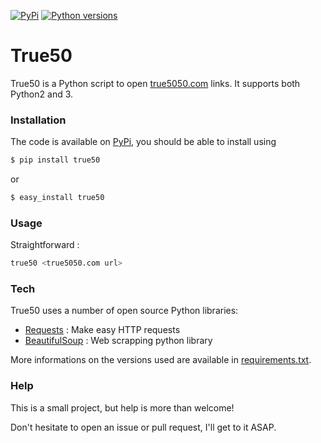 [![PyPi](https://img.shields.io/pypi/v/true50.svg?style=flat)](https://pypi.python.org/pypi/true50) [![Python versions](https://img.shields.io/pypi/pyversions/true50.svg?style=flat)](https://www.python.org/)

# True50

True50 is a Python script to open [true5050.com] links. It supports both Python2 and 3.

### Installation

The code is available on [PyPi], you should be able to install using

```sh
$ pip install true50
```
or
```sh
$ easy_install true50
```

### Usage

Straightforward :
```sh
true50 <true5050.com url>
```

### Tech

True50 uses a number of open source Python libraries:

* [Requests] : Make easy HTTP requests
* [BeautifulSoup] : Web scrapping python library

More informations on the versions used are available in [requirements.txt](./requirements.txt).

### Help

This is a small project, but help is more than welcome!

Don't hesitate to open an issue or pull request, I'll get to it ASAP.


[true5050.com]:http://true5050.com
[PyPi]:https://pypi.python.org/pypi
[Requests]:http://docs.python-requests.org/en/latest/
[BeautifulSoup]:http://www.crummy.com/software/BeautifulSoup/
